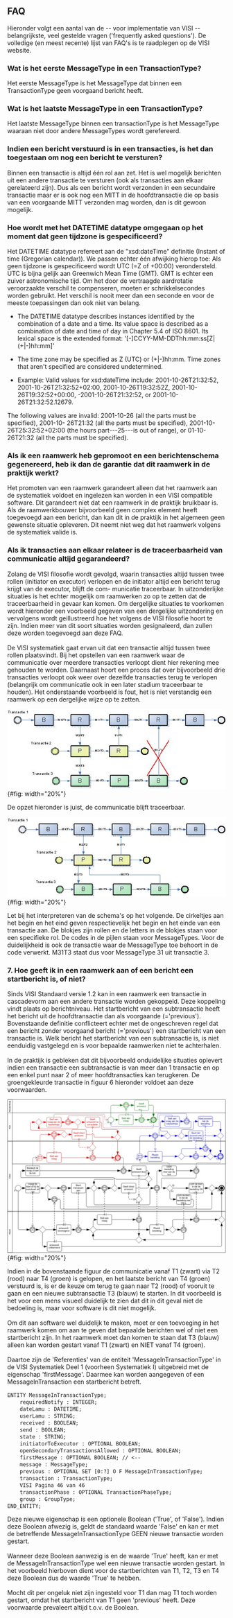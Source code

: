 ## FAQ

Hieronder volgt een aantal van de -- voor implementatie van VISI --
belangrijkste, veel gestelde vragen ('frequently asked questions'). De
volledige (en meest recente) lijst van FAQ's is te raadplegen op de VISI
website.

### Wat is het eerste MessageType in een TransactionType?

Het eerste MessageType is het MessageType dat binnen een TransactionType
geen voorgaand bericht heeft.

### Wat is het laatste MessageType in een TransactionType?

Het laatste MessageType binnen een transactionType is het MessageType
waaraan niet door andere MessageTypes wordt gerefereerd.

### Indien een bericht verstuurd is in een transacties, is het dan toegestaan om nog een bericht te versturen?

Binnen een transactie is altijd één rol aan zet. Het is wel mogelijk
berichten uit een andere transactie te versturen (ook als transacties
aan elkaar gerelateerd zijn). Dus als een bericht wordt verzonden in een
secundaire transactie maar er is ook nog een MITT in de hoofdtransactie
die op basis van een voorgaande MITT verzonden mag worden, dan is dit
gewoon mogelijk.

### Hoe wordt met het DATETIME datatype omgegaan op het moment dat geen tijdzone is gespecificeerd?

Het DATETIME datatype refereert aan de \"xsd:dateTime\" definitie
(Instant of time (Gregorian calendar)). We passen echter één afwijking
hierop toe: Als geen tijdzone is gespecificeerd wordt UTC (=Z of +00:00)
verondersteld. UTC is bijna gelijk aan Greenwich Mean Time (GMT). GMT is
echter een zuiver astronomische tijd. Om het door de vertraagde
aardrotatie veroorzaakte verschil te compenseren, moeten er
schrikkelsecondes worden gebruikt. Het verschil is nooit meer dan een
seconde en voor de meeste toepassingen dan ook niet van belang.

-   The DATETIME datatype describes instances identified by the
    combination of a date and a time. Its value space is described as a
    combination of date and time of day in Chapter 5.4 of ISO 8601. Its
    lexical space is the extended format:
    '\[-\]CCYY-MM-DDThh:mm:ss\[Z\|(+\|-)hh:mm\]'

-   The time zone may be specified as Z (UTC) or (+\|-)hh:mm. Time zones
    that aren't specified are considered undetermined.

-   Example: Valid values for xsd:dateTime include: 2001-10-26T21:32:52,
    2001-10-26T21:32:52+02:00, 2001-10-26T19:32:52Z,
    2001-10-26T19:32:52+00:00, -2001-10-26T21:32:52, or 2001-10-
    26T21:32:52.12679.

The following values are invalid: 2001-10-26 (all the parts must be
specified), 2001-10- 26T21:32 (all the parts must be specified),
2001-10-26T25:32:52+02:00 (the hours part---25---is out of range), or
01-10-26T21:32 (all the parts must be specified).

### Als ik een raamwerk heb gepromoot en een berichtenschema gegenereerd, heb ik dan de garantie dat dit raamwerk in de praktijk werkt?

Het promoten van een raamwerk garandeert alleen dat het raamwerk aan de
systematiek voldoet en ingelezen kan worden in een VISI compatible
software. Dit garandeert niet dat een raamwerk in de praktijk bruikbaar
is. Als de raamwerkbouwer bijvoorbeeld geen complex element heeft
toegevoegd aan een bericht, dan kan dit in de praktijk in het algemeen
geen gewenste situatie opleveren. Dit neemt niet weg dat het raamwerk
volgens de systematiek valide is.

### Als ik transacties aan elkaar relateer is de traceerbaarheid van communicatie altijd gegarandeerd?

Zolang de VISI filosofie wordt gevolgd, waarin transacties altijd tussen
twee rollen (initiator en executor) verlopen en de initiator altijd een
bericht terug krijgt van de executor, blijft de com- municatie
traceerbaar. In uitzonderlijke situaties is het echter mogelijk om
raamwerken zo op te zetten dat de traceerbaarheid in gevaar kan komen.
Om dergelijke situaties te voorkomen wordt hieronder een voorbeeld
gegeven van een dergelijke uitzondering en vervolgens wordt
geillustreerd hoe het volgens de VISI filosofie hoort te zijn. Indien
meer van dit soort situaties worden gesignaleerd, dan zullen deze worden
toegevoegd aan deze FAQ.\
\
De VISI systematiek gaat ervan uit dat een transactie altijd tussen twee
rollen plaatsvindt. Bij het opstellen van een raamwerk waar de
communicatie over meerdere transacties verloopt dient hier rekening mee
gehouden te worden. Daarnaast hoort een proces dat over bijvoorbeeld
drie transacties verloopt ook weer over dezelfde transacties terug te
verlopen (belangrijk om communicatie ook in een later stadium
traceerbaar te houden). Het onderstaande voorbeeld is fout, het is niet
verstandig een raamwerk op een dergelijke wijze op te zetten.

![](images/visiwikianders.1image.png){#fig: width="20%"}

De opzet hieronder is juist, de communicatie blijft traceerbaar.

![](images/visiwikianders.2image.png){#fig: width="20%"}

Let bij het interpreteren van de schema's op het volgende. De cirkeltjes
aan het begin en het eind geven respectievelijk het begin en het einde
van een transactie aan. De blokjes zijn rollen en de letters in de
blokjes staan voor een specifieke rol. De codes in de pijlen staan voor
MessageTypes. Voor de duidelijkheid is ook de transactie waar de
MessageType toe behoort in de code verwerkt. M31T3 staat dus voor
MessageType 31 uit transactie 3.

### 7. Hoe geeft ik in een raamwerk aan of een bericht een startbericht is, of niet?

Sinds VISI Standaard versie 1.2 kan in een raamwerk een transactie in
cascadevorm aan een andere transactie worden gekoppeld. Deze koppeling
vindt plaats op berichtniveau. Het startbericht van een subtransactie
heeft het bericht uit de hoofdtransactie dan als voorgaande
(='previous'). Bovenstaande definitie conflicteert echter met de
ongeschreven regel dat een bericht zonder voorgaand bericht
(='previous') een startbericht van een transactie is. Welk bericht het
startbericht van een subtransactie is, is niet eenduidig vastgelegd en
is voor bepaalde raamwerken niet te achterhalen.\
\
In de praktijk is gebleken dat dit bijvoorbeeld onduidelijke situaties
oplevert indien een transactie een subtransactie is van meer dan 1
transactie en op een enkel punt naar 2 of meer hoofdtransacties kan
terugkeren. De groengekleurde transactie in figuur 6 hieronder voldoet
aan deze voorwaarden.

![](images/visiwikianders.3image.png){#fig: width="20%"}

Indien in de bovenstaande figuur de communicatie vanaf T1 (zwart) via T2
(rood) naar T4 (groen) is gelopen, en het laatste bericht van T4 (groen)
verstuurd is, is er de keuze om terug te gaan naar T2 (rood) of vooruit
te gaan en een nieuwe subtransactie T3 (blauw) te starten. In dit
voorbeeld is het voor een mens visueel duidelijk te zien dat dit in dit
geval niet de bedoeling is, maar voor software is dit niet mogelijk.\
\
Om dit aan software wel duidelijk te maken, moet er een toevoeging in
het raamwerk komen om aan te geven dat bepaalde berichten wel of niet
een startbericht zijn. In het raamwerk moet dan komen te staan dat T3
(blauw) alleen kan worden gestart vanaf T1 (zwart) en NIET vanaf T4
(groen).\
\
Daartoe zijn de 'Referenties' van de entiteit 'MessageInTransactionType'
in de VISI Systematiek Deel 1 (voorheen Systematiek I) uitgebreid met de
eigenschap 'firstMessage'. Daarmee kan worden aangegeven of een
MessageInTransaction een startbericht betreft.

```
ENTITY MessageInTransactionType;
    requiredNotify : INTEGER;
    dateLamu : DATETIME;
    userLamu : STRING;
    received : BOOLEAN;
    send : BOOLEAN;
    state : STRING;
    initiatorToExecutor : OPTIONAL BOOLEAN;
    openSecondaryTransactionsAllowed : OPTIONAL BOOLEAN;
    firstMessage : OPTIONAL BOOLEAN; // <--
    message : MessageType;
    previous : OPTIONAL SET [0:?] O F MessageInTransactionType;
    transaction : TransactionType;
    VISI Pagina 46 van 46
    transactionPhase : OPTIONAL TransactionPhaseType;
    group : GroupType;
END_ENTITY;
```

Deze nieuwe eigenschap is een optionele Boolean ('True', of 'False').
Indien deze Boolean afwezig is, geldt de standaard waarde 'False' en kan
er met de betreffende MessageInTransactionType GEEN nieuwe transactie
worden gestart.\
\
Wanneer deze Boolean aanwezig is en de waarde 'True' heeft, kan er met
de MessageInTransactionType wel een nieuwe transactie worden gestart. In
het voorbeeld hierboven dient voor de startberichten van T1, T2, T3 en
T4 deze Boolean dus de waarde 'True' te hebben.\
\
Mocht dit per ongeluk niet zijn ingesteld voor T1 dan mag T1 toch worden
gestart, omdat het startbericht van T1 geen 'previous' heeft. Deze
voorwaarde prevaleert altijd t.o.v. de Boolean.
